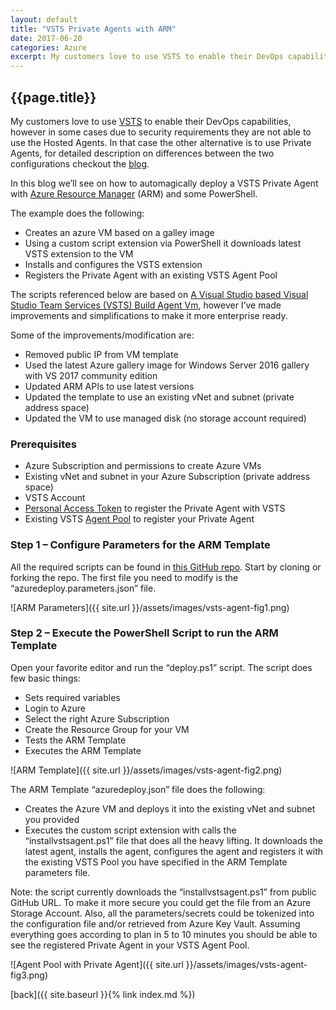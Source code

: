 ```yaml
---
layout: default
title: "VSTS Private Agents with ARM"
date: 2017-06-20
categories: Azure
excerpt: My customers love to use VSTS to enable their DevOps capabilities...
---
```


## {{page.title}}

My customers love to use [VSTS](https://www.visualstudio.com/team-services/) to enable their DevOps capabilities, however in some cases due to security requirements they are not able to use the Hosted Agents.  In that case the other alternative is to use Private Agents, for detailed description on differences between the two configurations checkout the [blog](https://www.visualstudio.com/en-us/docs/build/concepts/agents/agents).

In this blog we’ll see on how to automagically deploy a VSTS Private Agent with [Azure Resource Manager](https://docs.microsoft.com/en-ca/azure/azure-resource-manager/resource-group-overview) (ARM) and some PowerShell.

The example does the following:
-	Creates an azure VM based on a galley image
-	Using a custom script extension via PowerShell it downloads latest VSTS extension to the VM
-	Installs and configures the VSTS extension
-	Registers the Private Agent with an existing VSTS Agent Pool

The scripts referenced below are based on [A Visual Studio based Visual Studio Team Services (VSTS) Build Agent Vm](https://github.com/Azure/azure-quickstart-templates/tree/master/visual-studio-vstsbuildagent-vm), however I’ve made improvements and simplifications to make it more enterprise ready.

Some of the improvements/modification are:
-	Removed public IP from VM template
-	Used the latest Azure gallery image for Windows Server 2016 gallery with VS 2017 community edition
-	Updated ARM APIs to use latest versions
-	Updated the template to use an existing vNet and subnet (private address space)
-	Updated the VM to use managed disk (no storage account required)

### Prerequisites
-	Azure Subscription and permissions to create Azure VMs
-	Existing vNet and subnet in your Azure Subscription (private address space)
-	VSTS Account
-	[Personal Access Token](https://www.visualstudio.com/en-us/docs/setup-admin/team-services/use-personal-access-tokens-to-authenticate) to register the Private Agent with VSTS
-	Existing VSTS [Agent Pool](https://www.visualstudio.com/en-us/docs/build/concepts/agents/pools-queues) to register your Private Agent

### Step 1 – Configure Parameters for the ARM Template
All the required scripts can be found in [this GitHub repo](https://github.com/mariuszdotnet/vsts-hosted-agents).  Start by cloning or forking the repo.  The first file you need to modify is the “azuredeploy.parameters.json” file.

 
![ARM Parameters]({{ site.url }}/assets/images/vsts-agent-fig1.png)

### Step 2 – Execute the PowerShell Script to run the ARM Template
Open your favorite editor and run the “deploy.ps1” script.  The script does few basic things:
-	Sets required variables
-	Login to Azure
-	Select the right Azure Subscription
-	Create the Resource Group for your VM
-	Tests the ARM Template
-	Executes the ARM Template
 
![ARM Template]({{ site.url }}/assets/images/vsts-agent-fig2.png)

The ARM Template “azuredeploy.json” file does the following:
-	Creates the Azure VM and deploys it into the existing vNet and subnet you provided
-	Executes the custom script extension with calls the “installvstsagent.ps1” file that does all the heavy lifting.  It downloads the latest agent, installs the agent, configures the agent and registers it with the existing VSTS Pool you have specified in the ARM Template parameters file.

Note: the script currently downloads the “installvstsagent.ps1” from public GitHub URL.  To make it more secure you could get the file from an Azure Storage Account.  Also, all the parameters/secrets could be tokenized into the configuration file and/or retrieved from Azure Key Vault.
Assuming everything goes according to plan in 5 to 10 minutes you should be able to see the registered Private Agent in your VSTS Agent Pool.
 
![Agent Pool with Private Agent]({{ site.url }}/assets/images/vsts-agent-fig3.png)


[back]({{ site.baseurl }}{% link index.md %})